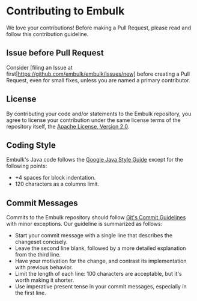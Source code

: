 Contributing to Embulk
=======================

We love your contributions! Before making a Pull Request, please read and follow this contribution guideline.


Issue before Pull Request
--------------------------

Consider [filing an Issue at first|https://github.com/embulk/embulk/issues/new] before creating a Pull Request, even for small fixes, unless you are named a primary contributor.


License
--------

By contributing your code and/or statements to the Embulk repository, you agree to license your contribution under the same license terms of the repository itself, the [Apache License, Version 2.0](https://www.apache.org/licenses/LICENSE-2.0).


Coding Style
-------------

Embulk's Java code follows the [Google Java Style Guide](https://google.github.io/styleguide/javaguide.html) except for the following points:

* +4 spaces for block indentation.
* 120 characters as a columns limit.


Commit Messages
----------------

Commits to the Embulk repository should follow [Git's Commit Guidelines](https://git-scm.com/book/en/v2/Distributed-Git-Contributing-to-a-Project) with minor exceptions. Our guideline is summarized as follows:

* Start your commit message with a single line that describes the changeset concisely.
* Leave the second line blank, followed by a more detailed explanation from the third line.
* Have your motivation for the change, and contrast its implementation with previous behavior.
* Limit the length of each line: 100 characters are acceptable, but it's worth making it shorter.
* Use imperative present tense in your commit messages, especially in the first line.
